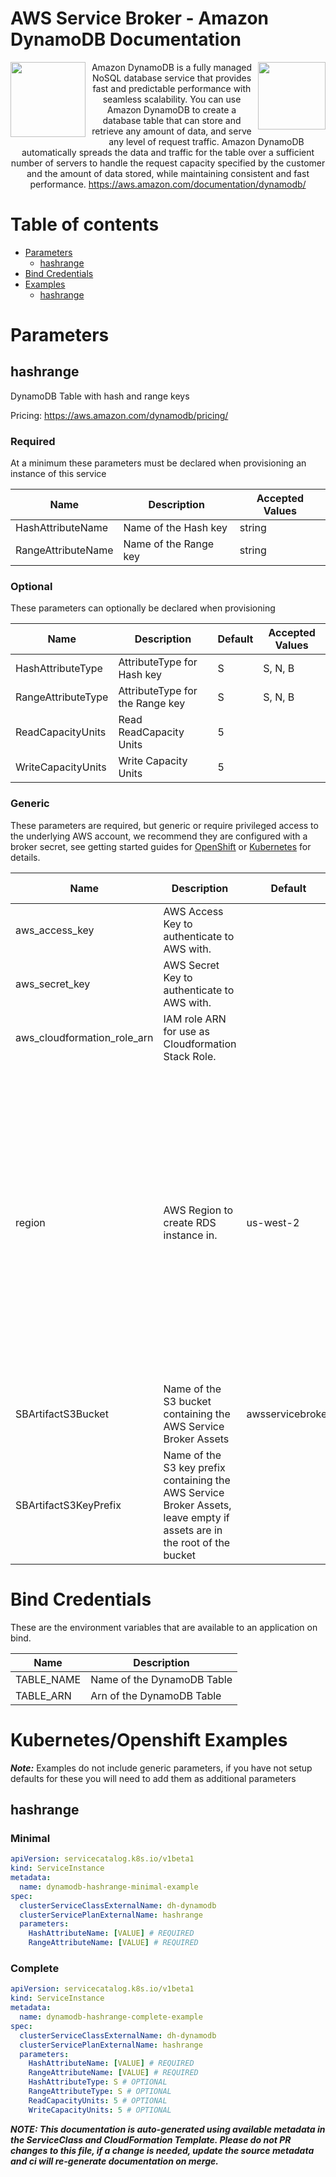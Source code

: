 # AWS Service Broker - Amazon DynamoDB Documentation

<img  align="left" src="https://s3.amazonaws.com/awsservicebroker/icons/aws-service-broker.png" width="120"><img align="right" src="https://s3.amazonaws.com/thp-aws-icons-dev/Database_AmazonDynamoDB_LARGE.png" width="108"> <p align="center">Amazon DynamoDB is a fully managed NoSQL database service that provides fast and predictable performance with seamless scalability. You can use Amazon DynamoDB to create a database table that can store and retrieve any amount of data, and serve any level of request traffic. Amazon DynamoDB automatically spreads the data and traffic for the table over a sufficient number of servers to handle the request capacity specified by the customer and the amount of data stored, while maintaining consistent and fast performance.
https://aws.amazon.com/documentation/dynamodb/</p>

Table of contents
=================

* [Parameters](#parameters)
  * [hashrange](#param-hashrange)
* [Bind Credentials](#bind-credentials)
* [Examples](#kubernetes-openshift-examples)
  * [hashrange](#example-hashrange)

<a id="parameters" />

# Parameters

<a id="param-hashrange" />

## hashrange

DynamoDB Table with hash and range keys

Pricing: https://aws.amazon.com/dynamodb/pricing/

### Required

At a minimum these parameters must be declared when provisioning an instance of this service

Name           | Description     | Accepted Values
-------------- | --------------- | ---------------
HashAttributeName|Name of the Hash key|string
RangeAttributeName|Name of the Range key|string

### Optional

These parameters can optionally be declared when provisioning

Name           | Description     | Default         | Accepted Values
-------------- | --------------- | --------------- | ---------------
HashAttributeType|AttributeType for  Hash key|S|S, N, B
RangeAttributeType|AttributeType for the  Range key|S|S, N, B
ReadCapacityUnits|Read ReadCapacity Units|5|
WriteCapacityUnits|Write Capacity Units|5|

### Generic

These parameters are required, but generic or require privileged access to the underlying AWS account, we recommend they are
configured with a broker secret, see getting started guides for [OpenShift](/docs/getting-started-openshift.md) or
[Kubernetes](/docs/getting-started-k8s.md) for details.

Name           | Description     | Default         | Accepted Values
-------------- | --------------- | --------------- | ---------------
aws_access_key|AWS Access Key to authenticate to AWS with.||
aws_secret_key|AWS Secret Key to authenticate to AWS with.||
aws_cloudformation_role_arn|IAM role ARN for use as Cloudformation Stack Role.||
region|AWS Region to create RDS instance in.|us-west-2|ap-northeast-1, ap-northeast-2, ap-south-1, ap-southeast-1, ap-southeast-2, ca-central-1, eu-central-1, eu-west-1, eu-west-2, sa-east-1, us-east-1, us-east-2, us-west-1, us-west-2
SBArtifactS3Bucket|Name of the S3 bucket containing the AWS Service Broker Assets|awsservicebroker|
SBArtifactS3KeyPrefix|Name of the S3 key prefix containing the AWS Service Broker Assets, leave empty if assets are in the root of the bucket||

<a id="bind-credentials" />

# Bind Credentials

These are the environment variables that are available to an application on bind.

Name           | Description
-------------- | ---------------
TABLE_NAME|Name of the DynamoDB Table
TABLE_ARN|Arn of the DynamoDB Table

<a id="kubernetes-openshift-examples" />

# Kubernetes/Openshift Examples

***Note:*** Examples do not include generic parameters, if you have not setup defaults for these you will need to add
them as additional parameters

<a id="example-hashrange" />

## hashrange

### Minimal
```yaml
apiVersion: servicecatalog.k8s.io/v1beta1
kind: ServiceInstance
metadata:
  name: dynamodb-hashrange-minimal-example
spec:
  clusterServiceClassExternalName: dh-dynamodb
  clusterServicePlanExternalName: hashrange
  parameters:
    HashAttributeName: [VALUE] # REQUIRED
    RangeAttributeName: [VALUE] # REQUIRED
```

### Complete
```yaml
apiVersion: servicecatalog.k8s.io/v1beta1
kind: ServiceInstance
metadata:
  name: dynamodb-hashrange-complete-example
spec:
  clusterServiceClassExternalName: dh-dynamodb
  clusterServicePlanExternalName: hashrange
  parameters:
    HashAttributeName: [VALUE] # REQUIRED
    RangeAttributeName: [VALUE] # REQUIRED
    HashAttributeType: S # OPTIONAL
    RangeAttributeType: S # OPTIONAL
    ReadCapacityUnits: 5 # OPTIONAL
    WriteCapacityUnits: 5 # OPTIONAL
```

***NOTE: This documentation is auto-generated using available metadata in the ServiceClass and CloudFormation Template. Please do not PR changes to this file, if a change is needed, update the source metadata and ci will re-generate documentation on merge.***
